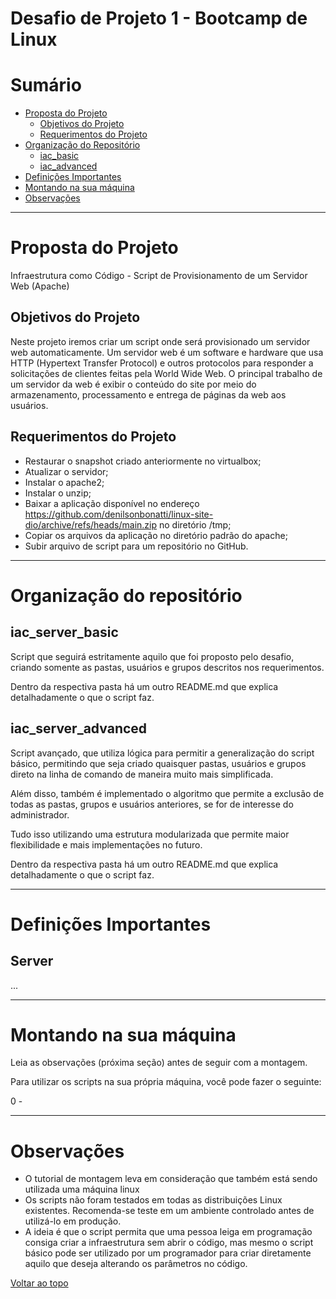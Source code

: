 # Desafio de Projeto 1 - Bootcamp de Linux

# Sumário

- [Proposta do Projeto](#Proposta-do-Projeto)
    - [Objetivos do Projeto](#Objetivos-do-Projeto)
    - [Requerimentos do Projeto](#Requerimentos-do-Projeto)
- [Organização do Repositório](#organização-do-repositório)
    - [iac_basic](#iac_basic)
    - [iac_advanced](#iac_advanced)
- [Definições Importantes](#Definições-Importantes)
- [Montando na sua máquina](#Montando-na-sua-Máquina)
- [Observações](#Observações)

------
# Proposta do Projeto

Infraestrutura como Código - Script de Provisionamento de um Servidor Web (Apache)

## Objetivos do Projeto

Neste projeto iremos criar um script onde será provisionado um servidor web automaticamente. Um servidor web é um software e hardware que usa HTTP (Hypertext Transfer Protocol) e outros protocolos para responder a solicitações de clientes feitas pela World Wide Web. O principal trabalho de um servidor da web é exibir o conteúdo do site por meio do armazenamento, processamento e entrega de páginas da web aos usuários.

## Requerimentos do Projeto

- Restaurar o snapshot criado anteriormente no virtualbox;
- Atualizar o servidor;
- Instalar o apache2;
- Instalar o unzip;
- Baixar a aplicação disponível no endereço https://github.com/denilsonbonatti/linux-site-dio/archive/refs/heads/main.zip no diretório /tmp;
- Copiar os arquivos da aplicação no diretório padrão do apache;
- Subir arquivo de script para um repositório no GitHub.

------
# Organização do repositório

## iac_server_basic

Script que seguirá estritamente aquilo que foi proposto pelo desafio, criando somente as pastas, usuários e grupos descritos nos requerimentos. 

Dentro da respectiva pasta há um outro README.md que explica detalhadamente o que o script faz.

## iac_server_advanced

Script avançado, que utiliza lógica para permitir a generalização do script básico, permitindo que seja criado quaisquer pastas, usuários e grupos direto na linha de comando de maneira muito mais simplificada. 

Além disso, também é implementado o algoritmo que permite a exclusão de todas as pastas, grupos e usuários anteriores, se for de interesse do administrador. 

Tudo isso utilizando uma estrutura modularizada que permite maior flexibilidade e mais implementações no futuro.

Dentro da respectiva pasta há um outro README.md que explica detalhadamente o que o script faz.

------
# Definições Importantes

## Server

...

------
# Montando na sua máquina

Leia as observações (próxima seção) antes de seguir com a montagem.

Para utilizar os scripts na sua própria máquina, você pode fazer o seguinte:

0 - 

------
# Observações

- O tutorial de montagem leva em consideração que também está sendo utilizada uma máquina linux
- Os scripts não foram testados em todas as distribuições Linux existentes. Recomenda-se teste em um ambiente controlado antes de utilizá-lo em produção.
- A ideia é que o script permita que uma pessoa leiga em programação consiga criar a infraestrutura sem abrir o código, mas mesmo o script básico pode ser utilizado por um programador para criar diretamente aquilo que deseja alterando os parâmetros no código.


[Voltar ao topo](#sumário)
